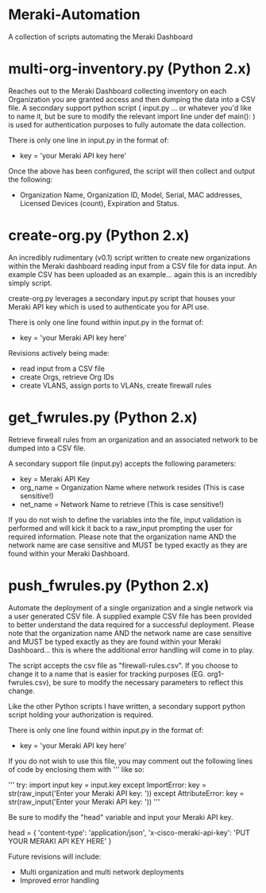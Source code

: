 # Meraki-Automation
A collection of scripts automating the Meraki Dashboard

# multi-org-inventory.py (Python 2.x)
Reaches out to the Meraki Dashboard collecting inventory on each Organization you are granted access and then dumping the data into a CSV file. A secondary support python script ( input.py ... or whatever you'd like to name it, but be sure to modify the relevant import line under def main(): ) is used for authentication purposes to fully automate the data collection.

There is only one line in input.py in the format of:
- key = 'your Meraki API key here'

Once the above has been configured, the script will then collect and output the following:

- Organization Name, Organization ID, Model, Serial, MAC addresses, Licensed Devices (count), Expiration and Status.

# create-org.py (Python 2.x)
An incredibly rudimentary (v0.1) script written to create new organizations within the Meraki dashboard reading input from a CSV file for data input. An example CSV has been uploaded as an example... again this is an incredibly simply script.

create-org.py leverages a secondary input.py script that houses your Meraki API key which is used to authenticate you for API use.

There is only one line found within input.py in the format of:
- key = 'your Meraki API key here'

Revisions actively being made:
- read input from a CSV file
- create Orgs, retrieve Org IDs
- create VLANS, assign ports to VLANs, create firewall rules

# get_fwrules.py (Python 2.x)

Retrieve firweall rules from an organization and an associated network to be dumped into a CSV file.

A secondary support file (input.py) accepts the following parameters:
- key = Meraki API Key
- org_name = Organization Name where network resides (This is case sensitive!)
- net_name = Network Name to retrieve (This is case sensitive!)

If you do not wish to define the variables into the file, input validation is performed and will kick it back to a raw_input prompting the user for required information. Please note that the organization name AND the network name are case sensitive and MUST be typed exactly as they are found within your Meraki Dashboard.

# push_fwrules.py (Python 2.x)
Automate the deployment of a single organization and a single network via a user generated CSV file. A supplied example CSV file has been provided to better understand the data required for a successful deployment. Please note that the organization name AND the network name are case sensitive and MUST be typed exactly as they are found within your Meraki Dashboard... this is where the additional error handling will come in to play.

The script accepts the csv file as "firewall-rules.csv". If you choose to change it to a name that is easier for tracking purposes (EG. org1-fwrules.csv), be sure to modify the necessary parameters to reflect this change.

Like the other Python scripts I have written, a secondary support python script holding your authorization is required.

There is only one line found within input.py in the format of:
- key = 'your Meraki API key here'

If you do not wish to use this file, you may comment out the following lines of code by enclosing them with ''' like so:

'''
try:
    import input
    key = input.key
except ImportError:
    key = str(raw_input('Enter your Meraki API key: '))
except AttributeError:
    key = str(raw_input('Enter your Meraki API key: '))
'''

Be sure to modify the "head" variable and input your Meraki API key.

head = {
        'content-type': 'application/json',
        'x-cisco-meraki-api-key': 'PUT YOUR MERAKI API KEY HERE'
        }


Future revisions will include:
- Multi organization and multi network deployments
- Improved error handling







